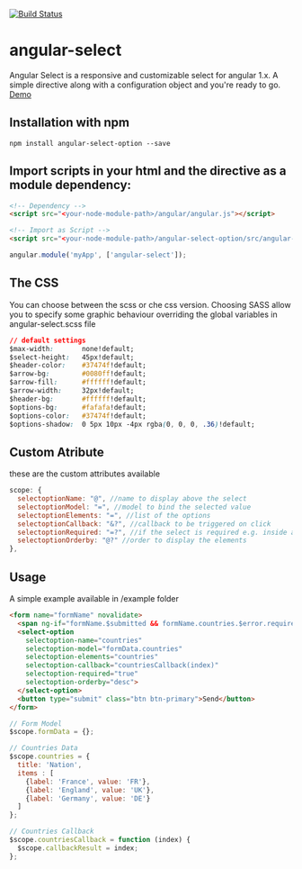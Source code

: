[![Build Status](https://travis-ci.com/StefanoVollono/angular-select.svg?branch=master)](https://travis-ci.com/StefanoVollono/angular-select)

# angular-select
Angular Select is a responsive and customizable select for angular 1.x. A simple directive along with a configuration object and you're ready to go. [Demo](https://stefanovollono.github.io/angular-select/github-page/)

## Installation with npm
`npm install angular-select-option --save`

## Import scripts in your html and the directive as a module dependency:

```html
<!-- Dependency -->
<script src="<your-node-module-path>/angular/angular.js"></script>

<!-- Import as Script -->
<script src="<your-node-module-path>/angular-select-option/src/angular-select.js"></script>
 ```

 ```javascript
angular.module('myApp', ['angular-select']);
```

 ## The CSS
You can choose between the scss or che css version.
Choosing SASS allow you to specify some graphic behaviour overriding the global variables in
angular-select.scss file


```css
// default settings
$max-width:       none!default;
$select-height:   45px!default;
$header-color:    #37474f!default;
$arrow-bg:        #0080ff!default;
$arrow-fill:      #ffffff!default;
$arrow-width:     32px!default;
$header-bg:       #ffffff!default;
$options-bg:      #fafafa!default;
$options-color:   #37474f!default;
$options-shadow:  0 5px 10px -4px rgba(0, 0, 0, .36)!default;
```

## Custom Atribute
these are the custom attributes available

```javascript
scope: {
  selectoptionName: "@", //name to display above the select
  selectoptionModel: "=", //model to bind the selected value
  selectoptionElements: "=", //list of the options
  selectoptionCallback: "&?", //callback to be triggered on click
  selectoptionRequired: "=?", //if the select is required e.g. inside a form
  selectoptionOrderby: "@?" //order to display the elements
},
```

## Usage
A simple example available in /example folder

```html
<form name="formName" novalidate>
  <span ng-if="formName.$submitted && formName.countries.$error.required">Required</span>
  <select-option
    selectoption-name="countries"
    selectoption-model="formData.countries"
    selectoption-elements="countries"
    selectoption-callback="countriesCallback(index)"        
    selectoption-required="true"
    selectoption-orderby="desc">
  </select-option>
  <button type="submit" class="btn btn-primary">Send</button>
</form>
```

```javascript
// Form Model
$scope.formData = {};

// Countries Data
$scope.countries = {
  title: 'Nation',
  items : [
    {label: 'France', value: 'FR'},
    {label: 'England', value: 'UK'},
    {label: 'Germany', value: 'DE'}
  ]
};

// Countries Callback
$scope.countriesCallback = function (index) {
  $scope.callbackResult = index;
};
```


